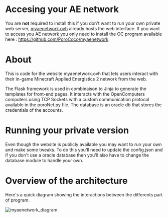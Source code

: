 # Accesing your AE network 
You are **not** required to install this if you don't want to run your own private web server, [myaenetwork.ovh](http://myaenetwork.ovh) already hosts the web interface. If you want to access you AE network you only need to install the OC program available here : https://github.com/PoroCoco/myaenetwork 

# About 

This is code for the website myaenetwork.ovh that lets users interact with their in-game Minecraft Applied Energistics 2 network from the web. 

The Flask framework is used in combinaison to Jinja to generate the templates for front-end pages. 
It interacts with the OpenComputers computers using TCP Sockets with a custom communication protocol available in the poroNet.py file.
The database is an oracle db that stores the credentials of the accounts. 

# Running your private version
Even though the website is publicly available you may want to run your own and make some tweaks. To do this you'll need to update the config.json and if you don't use a oracle database then you'll also have to change the database module to handle your own.

# Overview of the architecture 

Here's a quick diagram showing the interactions between the differents part of program.

![myaenetwork_diagram](https://github.com/PoroCoco/myaenetwork-Server/assets/48033370/f8d64065-3927-434a-adb9-da6afba10179)
